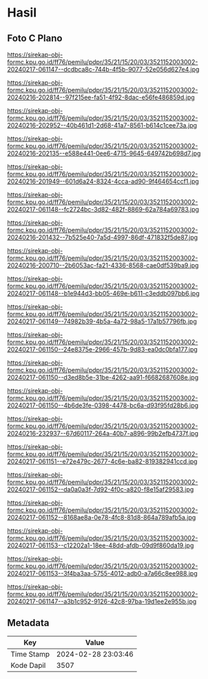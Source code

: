 # Hasil

## Foto C Plano

https://sirekap-obj-formc.kpu.go.id/ff76/pemilu/pdpr/35/21/15/20/03/3521152003002-20240217-061147--dcdbca8c-744b-4f5b-9077-52e056d627e4.jpg

https://sirekap-obj-formc.kpu.go.id/ff76/pemilu/pdpr/35/21/15/20/03/3521152003002-20240216-202814--97f215ee-fa51-4f92-8dac-e56fe486859d.jpg

https://sirekap-obj-formc.kpu.go.id/ff76/pemilu/pdpr/35/21/15/20/03/3521152003002-20240216-202952--40b461d1-2d68-41a7-8561-b614c1cee73a.jpg

https://sirekap-obj-formc.kpu.go.id/ff76/pemilu/pdpr/35/21/15/20/03/3521152003002-20240216-202135--e588e441-0ee6-4715-9645-649742b698d7.jpg

https://sirekap-obj-formc.kpu.go.id/ff76/pemilu/pdpr/35/21/15/20/03/3521152003002-20240216-201949--601d6a24-8324-4cca-ad90-9f464654ccf1.jpg

https://sirekap-obj-formc.kpu.go.id/ff76/pemilu/pdpr/35/21/15/20/03/3521152003002-20240217-061148--fc2724bc-3d82-482f-8869-62a784a69783.jpg

https://sirekap-obj-formc.kpu.go.id/ff76/pemilu/pdpr/35/21/15/20/03/3521152003002-20240216-201432--7b525e40-7a5d-4997-86df-471832f5de87.jpg

https://sirekap-obj-formc.kpu.go.id/ff76/pemilu/pdpr/35/21/15/20/03/3521152003002-20240216-200710--2b6053ac-fa21-4336-8568-cae0df539ba9.jpg

https://sirekap-obj-formc.kpu.go.id/ff76/pemilu/pdpr/35/21/15/20/03/3521152003002-20240217-061148--b1e944d3-bb05-469e-b611-c3eddb097bb6.jpg

https://sirekap-obj-formc.kpu.go.id/ff76/pemilu/pdpr/35/21/15/20/03/3521152003002-20240217-061149--74982b39-4b5a-4a72-98a5-17a1b57796fb.jpg

https://sirekap-obj-formc.kpu.go.id/ff76/pemilu/pdpr/35/21/15/20/03/3521152003002-20240217-061150--24e8375e-2966-457b-9d83-ea0dc0bfa177.jpg

https://sirekap-obj-formc.kpu.go.id/ff76/pemilu/pdpr/35/21/15/20/03/3521152003002-20240217-061150--d3ed8b5e-31be-4262-aa91-f6682687608e.jpg

https://sirekap-obj-formc.kpu.go.id/ff76/pemilu/pdpr/35/21/15/20/03/3521152003002-20240217-061150--4b6de3fe-0398-4478-bc6a-d93f95fd28b6.jpg

https://sirekap-obj-formc.kpu.go.id/ff76/pemilu/pdpr/35/21/15/20/03/3521152003002-20240216-232937--67d60117-264a-40b7-a896-99b2efb4737f.jpg

https://sirekap-obj-formc.kpu.go.id/ff76/pemilu/pdpr/35/21/15/20/03/3521152003002-20240217-061151--e72e479c-2677-4c6e-ba82-819382941ccd.jpg

https://sirekap-obj-formc.kpu.go.id/ff76/pemilu/pdpr/35/21/15/20/03/3521152003002-20240217-061152--da0a0a3f-7d92-4f0c-a820-f8e15af29583.jpg

https://sirekap-obj-formc.kpu.go.id/ff76/pemilu/pdpr/35/21/15/20/03/3521152003002-20240217-061152--8168ae8a-0e78-4fc8-81d8-864a789afb5a.jpg

https://sirekap-obj-formc.kpu.go.id/ff76/pemilu/pdpr/35/21/15/20/03/3521152003002-20240217-061153--c12202a1-18ee-48dd-afdb-09d9f860da19.jpg

https://sirekap-obj-formc.kpu.go.id/ff76/pemilu/pdpr/35/21/15/20/03/3521152003002-20240217-061153--3f4ba3aa-5755-4012-adb0-a7a66c8ee988.jpg

https://sirekap-obj-formc.kpu.go.id/ff76/pemilu/pdpr/35/21/15/20/03/3521152003002-20240217-061147--a3b1c952-9126-42c8-97ba-19d1ee2e955b.jpg


## Metadata

| Key        | Value               |
| ---------- | ------------------- |
| Time Stamp | 2024-02-28 23:03:46 |
| Kode Dapil | 3507                |



